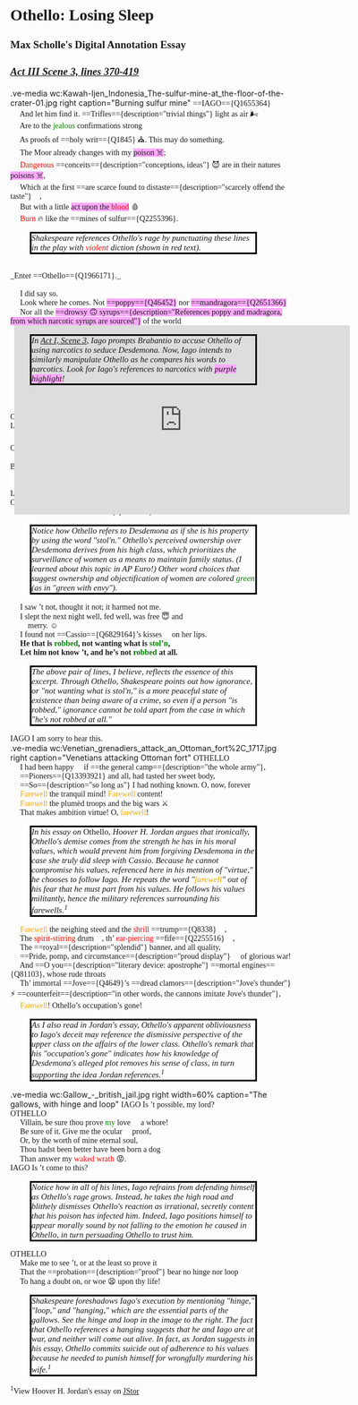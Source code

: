 <style>
    .main {
        font-family: 'Times New Roman', serif;
    }
    .comment {
        position: relative;
        right: -35px;
        font-family: 'Times New Roman', serif;
        border-style: solid;
        border-color: black;
        width: 400px;
        font-size: 15px;
    }
</style>

<h1 style="font-family: 'Times New Roman', serif; margin-top: 30px; margin-bottom: 10px;"><strong>Othello: Losing Sleep</strong></h1>
<div style="font-size: 16px;">
    <h3 style="font-family: 'Times New Roman', serif;">Max Scholle's Digital Annotation Essay</h3>
    <h3 style="font-family: 'Times New Roman', serif;"><em><a href="https://www.folger.edu/explore/shakespeares-works/othello/read/3/3/#line-3.3.370Othello">Act III Scene 3, lines 370-419</a></em></h3>
</div>

.ve-media wc:Kawah-Ijen_Indonesia_The-sulfur-mine-at_the-floor-of-the-crater-01.jpg right caption="Burning sulfur mine"
<span class="main">
==IAGO=={Q1655364}</br>
&emsp; And let him find it. ==Trifles=={description="trivial things"} light as air 🌬️</br>
&emsp; Are to the <span style="color:green;">jealous</span> confirmations strong 💪</br>
&emsp; As proofs of ==holy writ=={Q1845} ⛪️. This may do something.</br>
&emsp; The Moor already changes with my <span style="background-color:#FFAAFF;">poison ☠️</span>;</br>
&emsp; <span style="color:red;">Dangerous</span> ==conceits=={description="conceptions, ideas"} 😈 are in their natures <span style="background-color:#FFAAFF;">poisons ☠️</span>,</br>
&emsp; Which at the first ==are scarce found to distaste=={description="scarcely offend the taste"} 🤫,</br>
&emsp; But with a little <span style="background-color:#FFAAFF;">act upon the <span style="color:red;">blood</span></span> 🩸</br>
&emsp; <span style="color:red;">Burn</span> 🔥 like the ==mines of sulfur=={Q2255396}.</br>
</span>
<p class="comment"><i>Shakespeare references Othello's rage by punctuating these lines in the play with <span style="color:red;">violent</span> diction (shown in red text).</i></p>
<span class="main">
</br>
_Enter ==Othello=={Q1966171}._</br>
</br>
</span>
<div style="display: flex; align-items: center;">
  <iframe width="600" height="338" 
      src="https://www.youtube.com/embed/ZqS1OulRbt4?start=747" 
      frameborder="0" allowfullscreen
      style="position: absolute; right: 125px; top: 650px;"></iframe>
</div>
<span class="main">
&emsp; I did say so.</br>
&emsp; Look where he comes. Not <span style="background-color:#FFAAFF;">==poppy=={Q46452}</span> nor <span style="background-color:#FFAAFF;">==mandragora=={Q2651366} </span></br>
&emsp; Nor all the <span style="background-color:#FFAAFF;">==drowsy 🙃 syrups=={description="References poppy and madragora, from which narcotic syrups are sourced"}</span> of the world</br>
</span>
<p class="comment"><i>In <a href="https://www.folger.edu/explore/shakespeares-works/othello/read/1/3/#line-1.3.74">Act I, Scene 3</a>, Iago prompts Brabantio to accuse Othello of using narcotics to seduce Desdemona. Now, Iago intends to similarly manipulate Othello as he compares his words to narcotics. Look for Iago's references to narcotics with <span style="background-color:#FFAAFF;">purple highlight</span>!</i></p>
<span class="main">
&emsp; Shall ever <span style="background-color:#FFAAFF;">medicine</span> thee to that sweet 😌 sleep 😴</br>
&emsp; Which thou ==owedst=={description="had, experienced"} yesterday.</br>
OTHELLO  Ha, ha, false to me? 😡</br>
IAGO </br>
&emsp; Why, how now, general? 🤷‍♂️ No more of that! ✋</br>
OTHELLO </br>
&emsp; ==Avaunt!=={description="Word used to send away witches 🧙‍♀️ and devils"} Begone! Thou hast set me on ==the rack=={Q1351382}. 😵</br>
&emsp; I swear ’tis better to be much ==abused=={description="deceived"}</br>
&emsp; Than but to know ’t a little.</br>
IAGO  How now, my lord? 🤷‍♂️</br>
OTHELLO </br>
&emsp; What sense had I of ==her=={Q3272719} <span style="color:green;">stol’n</span> hours of lust?</br>
</span>
<p class="comment"><i>Notice how Othello refers to Desdemona as if she is his property by using the word "stol'n." Othello's perceived ownership over Desdemona derives from his high class, which prioritizes the surveillance of women as a means to maintain family status. (I learned about this topic in AP Euro!) Other word choices that suggest ownership and objectification of women are colored <span style="color:green;">green</span> (as in "green with envy").</i></p>
<span class="main">
&emsp; I saw ’t not, thought it not; it harmed not me.</br>
&emsp; I slept the next night well, fed well, was free 😇 and</br>
&emsp;&emsp; merry. ☺️</br>
&emsp; I found not ==Cassio=={Q6829164}’s kisses 💋 on her lips.</br>
&emsp; <strong>He that is <span style="color:green;">robbed</span>, not wanting what is <span style="color:green;">stol’n</span>,</br>
&emsp; Let him not know ’t, and he’s not <span style="color:green;">robbed</span> at all.</strong></br>
</span>
<p class="comment"><i>The above pair of lines, I believe, reflects the essence of this excerpt. Through Othello, Shakespeare points out how ignorance, or "not wanting what is stol'n," is a more peaceful state of existence than being aware of a crime, so even if a person "is robbed," ignorance cannot be told apart from the case in which "he's not robbed at all."</i></p>
<span class="main">
IAGO  I am sorry to hear this. 🫢</br>
</span>
.ve-media wc:Venetian_grenadiers_attack_an_Ottoman_fort%2C_1717.jpg right caption="Venetians attacking Ottoman fort"
<span class="main">
OTHELLO </br>
&emsp; I had been happy 🙂 if ==the general camp=={description="the whole army"},</br>
&emsp; ==Pioners=={Q13393921} and all, had tasted her sweet body,</br>
&emsp; ==So=={description="so long as"} I had nothing known. O, now, forever</br>
&emsp; <span style="color:orange;">Farewell</span> the tranquil mind! <span style="color:orange;">Farewell</span> content!</br>
&emsp; <span style="color:orange;">Farewell</span> the plumèd troops and the big wars ⚔️</br>
&emsp; That makes ambition virtue! O, <span style="color:orange;">farewell</span>!</br>
</span>
<p class="comment"><i>In his essay on </i>Othello<i>, Hoover H. Jordan argues that ironically, Othello's demise comes from the strength he has in his moral values, which would prevent him from forgiving Desdemona in the case she truly did sleep with Cassio. Because he cannot compromise his values, referenced here in his mention of "virtue," he chooses to follow Iago. He repeats the word "<span style="color: orange;">farewell</span>" out of his fear that he must part from his values. He follows his values militantly, hence the military references surrounding his farewells.<sup>1</sup></i></p>
<span class="main">
&emsp; <span style="color:orange;">Farewell</span> the neighing steed and the <span style="color:red;">shrill</span> ==trump=={Q8338} 🎺,</br>
&emsp; The <span style="color:red;">spirit-stirring</span> drum 🥁, th’ <span style="color:red;">ear-piercing</span> ==fife=={Q2255516} 🪈,</br>
&emsp; The ==royal=={description="splendid"} banner, and all quality,</br>
&emsp; ==Pride, pomp, and circumstance=={description="proud display"} 🎉 of glorious war!</br>
&emsp; And ==O you=={description="literary device: apostrophe"} ==mortal engines=={Q81103}, whose rude throats</br>
&emsp; Th’ immortal ==Jove=={Q4649}’s ==dread clamors=={description="Jove's thunder"} ⚡ ==counterfeit=={description="in other words, the cannons imitate Jove's thunder"},</br>
&emsp; <span style="color:orange;">Farewell</span>! Othello’s occupation’s gone!</br>
</span>
<p class="comment"><i>As I also read in Jordan's essay, Othello's apparent obliviousness to Iago's deceit may reference the dismissive perspective of the upper class on the affairs of the lower class. Othello's remark that his "occupation's gone" indicates how his knowledge of Desdemona's alleged plot removes his sense of class, in turn supporting the idea Jordan references.<sup>1</sup></i></p>
.ve-media wc:Gallow_-_british_jail.jpg right width=60% caption="The gallows, with hinge and loop"
<span class="main">
IAGO  Is ’t possible, my lord?</br>
OTHELLO </br>
&emsp; Villain, be sure thou prove <span style="color:green;">my</span> love 💖 a whore!</br>
&emsp; Be sure of it. Give me the ocular 👀 proof,</br>
&emsp; Or, by the worth of mine eternal soul,</br>
&emsp; Thou hadst been better have been born a dog</br>
&emsp; Than answer my <span style="color:red;">waked wrath</span> 😡.</br>
IAGO  Is ’t come to this?</br>
</span>
<p class="comment"><i>Notice how in all of his lines, Iago refrains from defending himself as Othello's rage grows. Instead, he takes the high road and blithely dismisses Othello's reaction as irrational, secretly content that his poison has infected him. Indeed, Iago positions himself to appear morally sound by not falling to the emotion he caused in Othello, in turn persuading Othello to trust him.</i></p>
<span class="main">
OTHELLO </br>
&emsp; Make me to see ’t, or at the least so prove it</br>
&emsp; That the ==probation=={description="proof"} bear no hinge nor loop</br>
&emsp; To hang a doubt on, or woe 😫 upon thy life!</br>
</span>
<p class="comment"><i>Shakespeare foreshadows Iago's execution by mentioning "hinge," "loop," and "hanging," which are the essential parts of the gallows. See the hinge and loop in the image to the right. The fact that Othello references a hanging suggests that he and Iago are at war, and neither will come out alive. In fact, as Jordan suggests in his essay, Othello commits suicide out of adherence to his values because he needed to punish himself for wrongfully murdering his wife.<sup>1</sup></i></p>
<span class="main"><sup>1</sup>View Hoover H. Jordan's essay on <a href="https://www.jstor.org/stable/2866422">JStor</a></span>